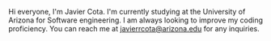 Hi everyone, I'm Javier Cota. I'm currently studying at the University of Arizona for Software engineering.
I am always looking to improve my coding proficiency. You can reach me at javierrcota@arizona.edu for any inquiries. 

<!---
cjavierr/cjavierr is a ✨ special ✨ repository because its `README.md` (this file) appears on your GitHub profile.
You can click the Preview link to take a look at your changes.
--->
